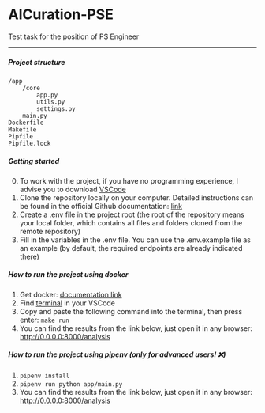 # AICuration-PSE
Test task for the position of PS Engineer

---

##### Project structure
    /app
        /core
            app.py
            utils.py
            settings.py
        main.py
    Dockerfile
    Makefile
    Pipfile
    Pipfile.lock


##### Getting started
0. To work with the project, if you have no programming experience, I advise you to download [VSCode](https://code.visualstudio.com/download)
1. Сlone the repository locally on your computer. Detailed instructions can be found in the official Github documentation: [link](https://docs.github.com/en/repositories/creating-and-managing-repositories/cloning-a-repository)
2. Create a .env file in the project root (the root of the repository means your local folder, which contains all files and folders cloned from the remote repository)
3. Fill in the variables in the .env file. You can use the .env.example file as an example (by default, the required endpoints are already indicated there)


##### How to run the project using docker
1. Get docker: [documentation link](https://docs.docker.com/get-docker/)
2. Find [terminal](https://code.visualstudio.com/docs/terminal/basics) in your VSCode
3. Copy and paste the following command into the terminal, then press enter: `make run`
4. You can find the results from the link below, just open it in any browser: http://0.0.0.0:8000/analysis


##### How to run the project using pipenv (only for advanced users! ❌)
1. `pipenv install`
2. `pipenv run python app/main.py`
3. You can find the results from the link below, just open it in any browser: http://0.0.0.0:8000/analysis
